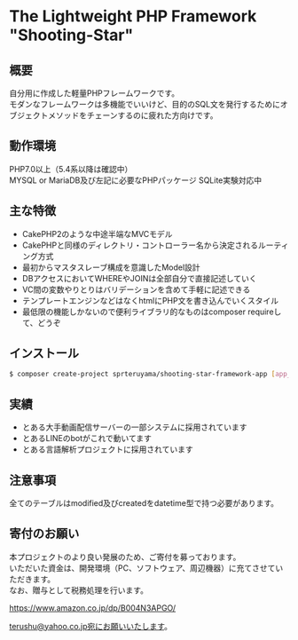 # The Lightweight PHP Framework "Shooting-Star"

## 概要

自分用に作成した軽量PHPフレームワークです。  
モダンなフレームワークは多機能でいいけど、目的のSQL文を発行するためにオブジェクトメソッドをチェーンするのに疲れた方向けです。  

## 動作環境

PHP7.0以上（5.4系以降は確認中）  
MYSQL or MariaDB及び左記に必要なPHPパッケージ
SQLite実験対応中

## 主な特徴

- CakePHP2のような中途半端なMVCモデル
- CakePHPと同様のディレクトリ・コントローラー名から決定されるルーティング方式
- 最初からマスタスレーブ構成を意識したModel設計
- DBアクセスにおいてWHEREやJOINは全部自分で直接記述していく
- VC間の変数やりとりはバリデーションを含めて手軽に記述できる
- テンプレートエンジンなどはなくhtmlにPHP文を書き込んでいくスタイル
- 最低限の機能しかないので便利ライブラリ的なものはcomposer requireして、どうぞ

## インストール

```bash
$ composer create-project sprteruyama/shooting-star-framework-app [app_dir] --prefer-dist 
```

## 実績

- とある大手動画配信サーバーの一部システムに採用されています  
- とあるLINEのbotがこれで動いてます
- とある言語解析プロジェクトに採用されています

## 注意事項

全てのテーブルはmodified及びcreatedをdatetime型で持つ必要があります。

## 寄付のお願い

本プロジェクトのより良い発展のため、ご寄付を募っております。  
いただいた資金は、開発環境（PC、ソフトウェア、周辺機器）に充てさせていただきます。  
なお、贈与として税務処理を行います。

https://www.amazon.co.jp/dp/B004N3APGO/

terushu@yahoo.co.jp宛にお願いいたします。
